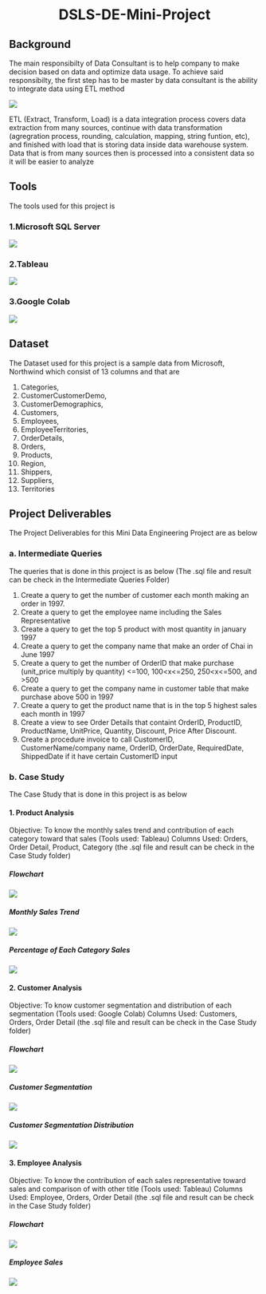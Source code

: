 <h1 align="center">
DSLS-DE-Mini-Project
<br>
</h1>


## Background
The main responsibilty of Data Consultant is to help company to make decision based on data and optimize data usage. To achieve said responsibilty, the first step has to be master by data consultant is the ability to integrate data using ETL method

<img src="https://raw.githubusercontent.com/UltEng/DSLS-DE-Mini-Project/master/ETL.png">

ETL (Extract, Transform, Load) is a data integration process covers data extraction from many sources, continue with data transformation (agregration process, rounding, calculation, mapping, string funtion, etc), and finished with load that is storing data inside data warehouse system. Data that is from many sources then is processed into a consistent data so it will be easier to analyze 

## Tools

The tools used for this project is 

### 1.Microsoft SQL Server
<img src="https://raw.githubusercontent.com/UltEng/DSLS-DE-Mini-Project/master/SQL_Server.png">

### 2.Tableau
<img src="https://raw.githubusercontent.com/UltEng/DSLS-DE-Mini-Project/master/Tableau.png">

### 3.Google Colab
<img src="https://raw.githubusercontent.com/UltEng/DSLS-DE-Mini-Project/master/Colab.png">

## Dataset

The Dataset used for this project is a sample data from Microsoft, Northwind which consist of 13 columns and that are
1. Categories,
2. CustomerCustomerDemo,
3. CustomerDemographics,
4. Customers,
5. Employees,
6. EmployeeTerritories,
7. OrderDetails,
8. Orders,
9. Products,
10. Region,
11. Shippers,
12. Suppliers,
13. Territories

## Project Deliverables
The Project Deliverables for this Mini Data Engineering Project are as below 
### a. Intermediate Queries
The queries that is done in this project is as below (The .sql file and result can be check in the Intermediate Queries Folder)
1. Create a query to get the number of customer each month making an order in 1997.
2. Create a query to get the employee name including the Sales Representative
3. Create a query to get the top 5 product with most quantity in january 1997
4. Create a query to get the company name that make an order of Chai in June 1997
5. Create a query to get the number of OrderID that make purchase (unit_price multiply by quantity) <=100, 100<x<=250, 250<x<=500, and >500
6. Create a query to get the company name in customer table that make purchase above 500 in 1997
7. Create a query to get the product name that is in the top 5 highest sales each month in 1997
8. Create a view to see Order Details that containt OrderID, ProductID, ProductName, UnitPrice, Quantity, Discount, Price After Discount.
9. Create a procedure invoice to call CustomerID, CustomerName/company name, OrderID, OrderDate, RequiredDate, ShippedDate if it have certain CustomerID input



### b. Case Study
The Case Study that is done in this project is as below
#### 1. Product Analysis
Objective: To know the monthly sales trend and contribution of each category toward that sales (Tools used: Tableau)
Columns Used: Orders, Order Detail, Product, Category (the .sql file and result can be check in the Case Study folder)

##### Flowchart
<img src="https://raw.githubusercontent.com/UltEng/DSLS-DE-Mini-Project/master/FC1.png">

##### Monthly Sales Trend
<img src="https://raw.githubusercontent.com/UltEng/DSLS-DE-Mini-Project/master/PA_1.png">

##### Percentage of Each Category Sales
<img src="https://raw.githubusercontent.com/UltEng/DSLS-DE-Mini-Project/master/PA_2.png">

#### 2. Customer Analysis
Objective: To know customer segmentation and distribution of each segmentation (Tools used: Google Colab)
Columns Used: Customers, Orders, Order Detail (the .sql file and result can be check in the Case Study folder)

##### Flowchart
<img src="https://raw.githubusercontent.com/UltEng/DSLS-DE-Mini-Project/master/FC2.png">

##### Customer Segmentation
<img src="https://raw.githubusercontent.com/UltEng/DSLS-DE-Mini-Project/master/CA_1.png">

##### Customer Segmentation Distribution
<img src="https://raw.githubusercontent.com/UltEng/DSLS-DE-Mini-Project/master/CA_2.png">

#### 3. Employee Analysis
Objective: To know the contribution of each sales representative toward sales and comparison of with other title (Tools used: Tableau)
Columns Used: Employee, Orders, Order Detail (the .sql file and result can be check in the Case Study folder)


##### Flowchart
<img src="https://raw.githubusercontent.com/UltEng/DSLS-DE-Mini-Project/master/FC3.png">

##### Employee Sales
<img src="https://raw.githubusercontent.com/UltEng/DSLS-DE-Mini-Project/master/EA_1.png">




